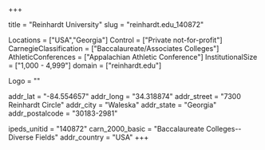 
+++

title = "Reinhardt University"
slug = "reinhardt.edu_140872"

Locations = ["USA","Georgia"]
Control = ["Private not-for-profit"]
CarnegieClassification = ["Baccalaureate/Associates Colleges"]
AthleticConferences = ["Appalachian Athletic Conference"]
InstitutionalSize = ["1,000 - 4,999"]
domain = ["reinhardt.edu"]

Logo = ""

addr_lat = "-84.554657"
addr_long = "34.318874"
addr_street = "7300 Reinhardt Circle"
addr_city = "Waleska"
addr_state = "Georgia"
addr_postalcode = "30183-2981"

ipeds_unitid = "140872"
carn_2000_basic = "Baccalaureate Colleges--Diverse Fields"
addr_country = "USA"
+++
    
